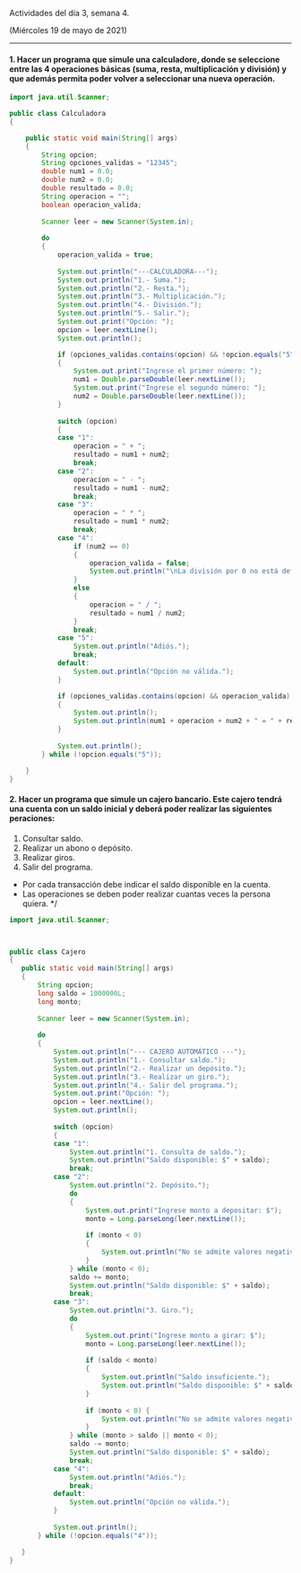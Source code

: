 Actividades del día 3, semana 4.

(Miércoles 19 de mayo de 2021)

---


#### 1. Hacer un programa que simule una calculadore, donde se seleccione entre las 4 operaciones básicas (suma, resta, multiplicación y división) y que además permita poder volver a seleccionar una nueva operación.

```Java
import java.util.Scanner;

public class Calculadora
{

	public static void main(String[] args)
	{
		String opcion;
		String opciones_validas = "12345";
		double num1 = 0.0;
		double num2 = 0.0;
		double resultado = 0.0;
		String operacion = "";
		boolean operacion_valida;
		
		Scanner leer = new Scanner(System.in);
		
		do
		{
			operacion_valida = true;
			
			System.out.println("---CALCULADORA---");
			System.out.println("1.- Suma.");
			System.out.println("2.- Resta.");
			System.out.println("3.- Multiplicación.");
			System.out.println("4.- División.");
			System.out.println("5.- Salir.");
			System.out.print("Opción: ");
			opcion = leer.nextLine();
			System.out.println();

			if (opciones_validas.contains(opcion) && !opcion.equals("5"))
			{
				System.out.print("Ingrese el primer número: ");
				num1 = Double.parseDouble(leer.nextLine());
				System.out.print("Ingrese el segundo número: ");
				num2 = Double.parseDouble(leer.nextLine());
			}
			
			switch (opcion)
			{
			case "1":
				operacion = " + ";
				resultado = num1 + num2;
				break;
			case "2":
				operacion = " - ";
				resultado = num1 - num2;
				break;
			case "3":
				operacion = " * ";
				resultado = num1 * num2;
				break;
			case "4":
				if (num2 == 0)
				{
					operacion_valida = false;
					System.out.println("\nLa división por 0 no está definida.");
				}
				else
				{
					operacion = " / ";
					resultado = num1 / num2;
				}
				break;
			case "5":
				System.out.println("Adiós.");
				break;
			default:
				System.out.println("Opción no válida.");
			}

			if (opciones_validas.contains(opcion) && operacion_valida)
			{
				System.out.println();
				System.out.println(num1 + operacion + num2 + " = " + resultado);
			}
			
			System.out.println();
		} while (!opcion.equals("5"));

	}
}
```

#### 2. Hacer un programa que simule un cajero bancario. Este cajero tendrá una cuenta con un saldo inicial y deberá poder realizar las siguientes  peraciones:

1. Consultar saldo.
2. Realizar un abono o depósito.
3. Realizar giros.
4. Salir del programa.

- Por cada transacción debe indicar el saldo disponible en la cuenta.
- Las operaciones se deben poder realizar cuantas veces la persona quiera.
 */

 ```Java
import java.util.Scanner;



public class Cajero
{
	public static void main(String[] args)
	{
		String opcion;
		long saldo = 1000000L;
		long monto;
		
		Scanner leer = new Scanner(System.in);
								
		do
		{
			System.out.println("--- CAJERO AUTOMÁTICO ---");
			System.out.println("1.- Consultar saldo.");
			System.out.println("2.- Realizar un depósito.");
			System.out.println("3.- Realizar un giro.");
			System.out.println("4.- Salir del programa.");
			System.out.print("Opción: ");
			opcion = leer.nextLine();
			System.out.println();
			
			switch (opcion)
			{
			case "1":
				System.out.println("1. Consulta de saldo.");
				System.out.println("Saldo disponible: $" + saldo);
				break;
			case "2":
				System.out.println("2. Depósito.");
				do
				{
					System.out.print("Ingrese monto a depositar: $");
					monto = Long.parseLong(leer.nextLine());
					
					if (monto < 0)
					{
						System.out.println("No se admite valores negativos.");
					}
				} while (monto < 0);
				saldo += monto;
				System.out.println("Saldo disponible: $" + saldo);
				break;
			case "3":
				System.out.println("3. Giro.");
				do
				{
					System.out.print("Ingrese monto a girar: $");
					monto = Long.parseLong(leer.nextLine());
					
					if (saldo < monto)
					{
						System.out.println("Saldo insuficiente.");
						System.out.println("Saldo disponible: $" + saldo);
					}
					
					if (monto < 0) {
						System.out.println("No se admite valores negativos.");
					}
				} while (monto > saldo || monto < 0);
				saldo -= monto;
				System.out.println("Saldo disponible: $" + saldo);
				break;
			case "4":
				System.out.println("Adiós.");
				break;
			default:
				System.out.println("Opción no válida.");
			}
			
			System.out.println();
		} while (!opcion.equals("4"));

	}
}
```